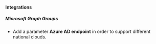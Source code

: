 
#### Integrations
##### Microsoft Graph Groups
- Add a parameter **Azure AD endpoint** in order to support different national clouds.
